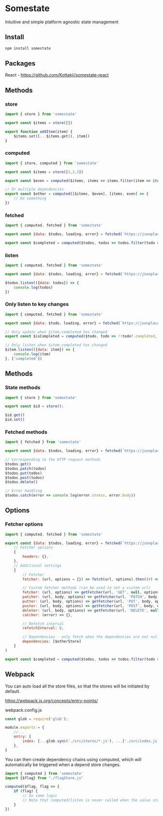 # Somestate

Intuitive and simple platform agnostic state management

## Install

```bash
npm install somestate
```

## Packages

React -  https://github.com/Kottakji/somestate-react

## Methods

### store

```js
import { store } from 'somestate'

export const $items = store([])

export function addItem(item) {
    $items.set([...$items.get(), item])
}
```

### computed

```js
import { store, computed } from 'somestate'

export const $items = store([1,2,3])

export const $even = computed($items, items => items.filter(item => item % 2 === 0))

// Or multiple dependencies
export const $other = computed([$items, $even], [items, even] => {
    // Do something
})
```



### fetched

```js
import { computed, fetched } from 'somestate'

export const {data: $todos, loading, error} = fetched(`https://jsonplaceholder.typicode.com/todos`)

export const $completed = computed($todos, todos => todos.filter(todo => todo?.completed))
```

### listen

```js
import { computed, fetched } from 'somestate'

export const {data: $todos, loading, error} = fetched(`https://jsonplaceholder.typicode.com/todos`)

$todos.listen(({data: todos}) => {
    console.log(todos)
})
```

### Only listen to key changes

```js
import { computed, fetched } from 'somestate'

export const {data: $todo, loading, error} = fetched(`https://jsonplaceholder.typicode.com/todos/1`)

// Only update when $item.completed has changed
export const $isCompleted = computed($todo, todo => !!todo?.completed, ['completed'])

// Only listen when $item.completed has changed
$item.listen(({data: item}) => {
    console.log(item)
}, ['completed'])
```

## Methods

### State methods

```js
import { store } from 'somestate'

export const $id = store();

$id.get()
$id.set()
```


### Fetched methods

```js
import { fetched } from 'somestate'

export const {data: $todos, loading, error} = fetched(`https://jsonplaceholder.typicode.com/todos`)

// Corresponding to the HTTP request methods
$todos.get()
$todos.patch(todos)
$todos.put(todos)
$todos.post(todos)
$todos.delete()

// Error handling
$todos.catch(error => console.log(error.status, error.body))
```

## Options

### Fetcher options

```js
import { computed, fetched } from 'somestate'

export const {data: $todos, loading, error} = fetched(`https://jsonplaceholder.typicode.com/todos`,
    // Fetcher options
    {
        headers: {},
    },
    // Additional settings
    {
        // Fetcher
        fetcher: (url, options = {}) => fetch(url, options).then((r) => r.json()),

        // Custom fetcher methods (can be used to set a custom url)
        fetcher: (url, options) => getFetcher(url, 'GET', null, options),
        patcher: (url, body, options) => getFetcher(url, 'PATCH', body, options),
        putter: (url, body, options) => getFetcher(url, 'PUT', body, options),
        poster: (url, body, options) => getFetcher(url, 'POST', body, options),
        deleter: (url, body, options) => getFetcher(url, 'DELETE', null, options),
        catcher: (error) => {},

        // Refetch interval
        refetchInterval: 0,

        // Dependencies - only fetch when the dependencies are not null/undefined/false
        dependencies: [$otherStore]
    }
)

export const $completed = computed($todos, todos => todos.filter(todo => todo?.completed))
```

## Webpack

You can auto load all the store files, so that the stores will be initiated by default.

https://webpack.js.org/concepts/entry-points/

webpack.config.js
```js
const glob = require('glob');

module.exports = {
    //...
    entry: {
        index: [...glob.sync('./src/stores/*.js'), ...['./src/index.js']]
    },
}
```

You can then create dependency chains using computed, which will automatically be triggered when a depend store changes.

```js
import { computed } from 'somestate'
import {$flag} from "./flagStore.js"

computed($flag, flag => {
    if (flag) {
        // Do some logic
        // Note that computed/listen is never called when the value stays the same
    }
})

```
